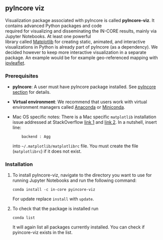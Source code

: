 ## pyIncore viz

Visualization package associated with pyIncore is called **pyIncore-viz**. It contains advanced Python packages and code  
required for visualizing and disseminating the IN-CORE results, mainly via Jupyter Notebooks. At least one powerful  
library called [Matplotlib](https://matplotlib.org/) for creating static, animated, and interactive visualizations in Python 
is already part of pyIncore (as a dependency). We decided however to keep 
more interactive visualization in a separate package. An example would be for example geo-referenced mapping with 
[ipyleaflet](https://ipyleaflet.readthedocs.io/en/latest/).
 
### Prerequisites

- **pyIncore**: A user must have pyIncore package installed. See [pyIncore section](pyincore) for details.

- **Virtual environment**: We recommend that users work with virtual environment managers called [Anaconda](https://www.anaconda.com/) 
or [Miniconda](https://docs.conda.io/en/latest/miniconda.html).

- Mac OS specific notes: There is a Mac specific `matplotlib` installation issue addressed 
  at StackOverflow [link 1](https://stackoverflow.com/questions/4130355/python-matplotlib-framework-under-macosx) and [link 2](https://stackoverflow.com/questions/21784641/installation-issue-with-matplotlib-python). In a nutshell, insert line:
    ```
        backend : Agg
    ```
    
    into `~/.matplotlib/matplotlibrc` file. You must create the file (`matplotlibrc`) if it does not exist.

### Installation

1. To install pyIncore-viz, navigate to the directory you want to use for running Jupyter Notebooks and run the following command:
    ```
    conda install -c in-core pyincore-viz
    ```
   
   For update replace `install` with `update`.
   
2. To check that the package is installed run 
    ```
    conda list
    ```
    It will again list all packages currently installed. You can check if pyincore-viz exists in the list.
